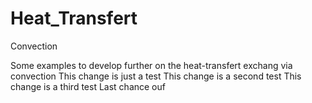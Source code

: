 # Heat_Transfert
Convection

Some examples to develop further on the heat-transfert exchang via convection
This change is just a test
This change is a second test
This change is a third test
Last chance
ouf
